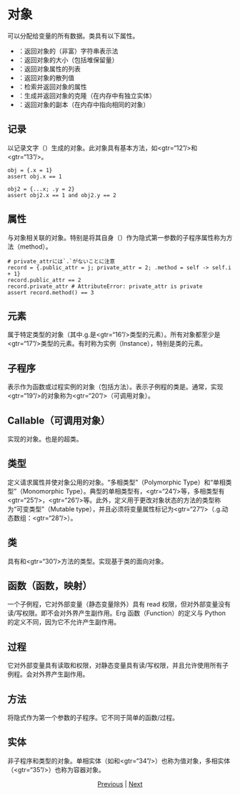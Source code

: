# 对象

可以分配给变量的所有数据。类具有以下属性。

* ：返回对象的（非富）字符串表示法
* ：返回对象的大小（包括堆保留量）
* ：返回对象属性的列表
* ：返回对象的散列值
* ：检索并返回对象的属性
* ：生成并返回对象的克隆（在内存中有独立实体）
* ：返回对象的副本（在内存中指向相同的对象）

## 记录

以记录文字（）生成的对象。此对象具有基本方法，如<gtr=“12”/>和<gtr=“13”/>。


```erg
obj = {.x = 1}
assert obj.x == 1

obj2 = {...x; .y = 2}
assert obj2.x == 1 and obj2.y == 2
```

## 属性

与对象相关联的对象。特别是将其自身（）作为隐式第一参数的子程序属性称为方法（method）。


```erg
# private_attrには`.`がないことに注意
record = {.public_attr = j; private_attr = 2; .method = self -> self.i + 1}
record.public_attr == 2
record.private_attr # AttributeError: private_attr is private
assert record.method() == 3
```

## 元素

属于特定类型的对象（其中.g.是<gtr=“16”/>类型的元素）。所有对象都至少是<gtr=“17”/>类型的元素。有时称为实例（Instance），特别是类的元素。

## 子程序

表示作为函数或过程实例的对象（包括方法）。表示子例程的类是。通常，实现<gtr=“19”/>的对象称为<gtr=“20”/>（可调用对象）。

## Callable（可调用对象）

实现的对象。也是的超类。

## 类型

定义请求属性并使对象公用的对象。“多相类型”（Polymorphic Type）和“单相类型”（Monomorphic Type）。典型的单相类型有，<gtr=“24”/>等，多相类型有<gtr=“25”/>，<gtr=“26”/>等。此外，定义用于更改对象状态的方法的类型称为“可变类型”（Mutable type），并且必须将变量属性标记为<gtr=“27”/>（.g.动态数组：<gtr=“28”/>）。

## 类

具有和<gtr=“30”/>方法的类型。实现基于类的面向对象。

## 函数（函数，映射）

一个子例程，它对外部变量（静态变量除外）具有 read 权限，但对外部变量没有读/写权限。即不会对外界产生副作用。Erg 函数（Function）的定义与 Python 的定义不同，因为它不允许产生副作用。

## 过程

它对外部变量具有读取和权限，对静态变量具有读/写权限，并且允许使用所有子例程。会对外界产生副作用。

## 方法

将隐式作为第一个参数的子程序。它不同于简单的函数/过程。

## 实体

非子程序和类型的对象。单相实体（如和<gtr=“34”/>）也称为值对象，多相实体（<gtr=“35”/>）也称为容器对象。

<p align='center'>
    <a href='./24_module.md'>Previous</a> | <a href='./26_pattern_matching.md'>Next</a>
</p>
